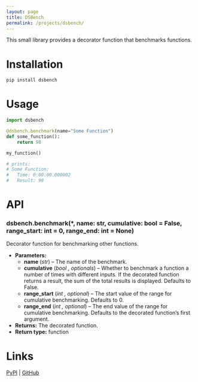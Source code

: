 ```yaml
---
layout: page
title: DSBench
permalink: /projects/dsbench/
---
```


This small library provides a decorator function that benchmarks functions.

# Installation

```bash
pip install dsbench
```

# Usage

```python
import dsbench

@dsbench.benchmark(name="Some Function")
def some_function():
    return 98

my_function()

# prints:
# Some Function:
#   Time: 0:00:00.000002
#   Result: 98
```

# API

### dsbench.benchmark(\*, name: str, cumulative: bool = False, range_start: int = 0, range_end: int = None)

Decorator function for benchmarking other functions.

- **Parameters:**
  - **name** (_str_) – The name of the benchmark.
  - **cumulative** (_bool_ _,_ _optionals_) – Whether to benchmark a function a number of times with different inputs. If the decorated function returns a result, the sum of the total results is displayed. Defaults to False.
  - **range_start** (_int_ _,_ _optional_) – The start value of the range for cumulative benchmarking. Defaults to 0.
  - **range_end** (_int_ _,_ _optional_) – The end value of the range for cumulative benchmarking. Defaults to the decorated function’s first argument.
- **Returns:**
  The decorated function.
- **Return type:**
  function

# Links

[PyPI](https://pypi.org/project/dsbench/) | [GitHub](https://github.com/DemonicSavage/dsbench)
